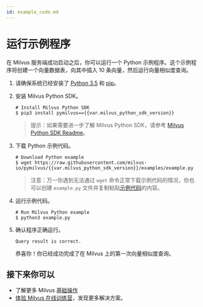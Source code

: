 ```yaml
---
id: example_code.md
---
```

# 运行示例程序

在 Milvus 服务端成功启动之后，你可以运行一个 Python 示例程序。这个示例程序将创建一个向量数据表，向其中插入 10 条向量，然后运行向量相似度查询。

1. 请确保系统已经安装了 [Python 3.5](https://www.python.org/downloads/) 和 [pip](https://pip.pypa.io/en/stable/installing/)。

2. 安装 Milvus Python SDK。

   ```shell
   # Install Milvus Python SDK
   $ pip3 install pymilvus=={{var.milvus_python_sdk_version}}
   ```

   > 提示：如果需要进一步了解 Milvus Python SDK，请参考 [Milvus Python SDK Readme](https://github.com/milvus-io/pymilvus/blob/master/README.md)。
   
3. 下载 Python 示例代码。
   
   ```shell
   # Download Python example
   $ wget https://raw.githubusercontent.com/milvus-io/pymilvus/{{var.milvus_python_sdk_version}}/examples/example.py
   ```
   
   > 注意：万一你遇到无法通过 `wget` 命令正常下载示例代码的情况，你也可以创建 `example.py` 文件并复制粘贴[示例代码](https://github.com/milvus-io/pymilvus/blob/{{var.milvus_python_sdk_version}}/examples/example.py)的内容。

4. 运行示例代码。

   ```shell
   # Run Milvus Python example
   $ python3 example.py
   ```

5. 确认程序正确运行。

   ```shell
   Query result is correct.
   ```

   恭喜你！你已经成功完成了在 Milvus 上的第一次向量相似度查询。

## 接下来你可以

- 了解更多 Milvus [基础操作](milvus_operation.md)
- [体验 Milvus 在线训练营](https://github.com/milvus-io/bootcamp)，发现更多解决方案。

